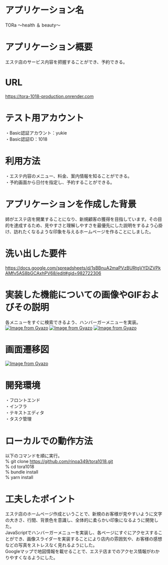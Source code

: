 # アプリケーション名
TORa ～health ＆ beauty〜
# アプリケーション概要
エステ店のサービス内容を把握することができ、予約できる。
# URL
https://tora-1018-production.onrender.com
# テスト用アカウント
・Basic認証アカウント：yukie  
・Basic認証ID：1018
# 利用方法
・エステ内容のメニュー、料金、案内情報を知ることができる。  
・予約画面から日付を指定し、予約することができる。
# アプリケーションを作成した背景
姉がエステ店を開業することになり、新規顧客の獲得を目指しています。その目的を達成するため、見やすさと理解しやすさを最優先にした説明をするよう心掛け、訪れたくなるような印象を与えるホームページを作ることにしました。
# 洗い出した要件
https://docs.google.com/spreadsheets/d/1sBBnuA2maPVzBURtgVYDiZVPkAMfv5AS8bGCAxhPV68/edit#gid=982722306
# 実装した機能についての画像やGIFおよびその説明
各メニューをすぐに検索できるよう、ハンバーガーメニューを実装。
[![Image from Gyazo](https://i.gyazo.com/41eb80087ea9634062ef33f76b4bdc01.gif)](https://gyazo.com/41eb80087ea9634062ef33f76b4bdc01)
[![Image from Gyazo](https://i.gyazo.com/054437690aa3d2de64540123a54971bc.jpg)](https://gyazo.com/054437690aa3d2de64540123a54971bc)
[![Image from Gyazo](https://i.gyazo.com/7f0e41dc1a56d69ad3a20901fa013e66.png)](https://gyazo.com/7f0e41dc1a56d69ad3a20901fa013e66)
# 画面遷移図
[![Image from Gyazo](https://i.gyazo.com/a0afddaaf0533fc5184f8ab67dee0b41.png)](https://gyazo.com/a0afddaaf0533fc5184f8ab67dee0b41)
# 開発環境
・フロントエンド  
・インフラ  
・テキストエディタ  
・タスク管理
# ローカルでの動作方法
以下のコマンドを順に実行。  
% git clone https://github.com/rinoa349/tora1018.git  
% cd tora1018  
% bundle install  
% yarn install
# 工夫したポイント
エステ店のホームページ作成ということで、新規のお客様が見やすいように文字の大きさ、行間、背景色を意識し、全体的に柔らかい印象になるように開発した。  
JavaScriptでハンバーガーメニューを実装し、各ページにすぐにアクセスすることができ、画像スライダーを実装することにより店内の雰囲気や、お客様の感想などの写真をストレスなく見れるようにした。  
Googleマップで地図情報を載せることで、エステ店までのアクセス情報がわかりやすくなるようにした。